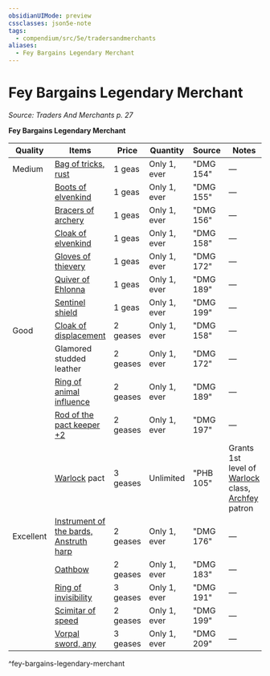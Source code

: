 ```yaml
---
obsidianUIMode: preview
cssclasses: json5e-note
tags:
  - compendium/src/5e/tradersandmerchants
aliases:
  - Fey Bargains Legendary Merchant
---
```

# Fey Bargains Legendary Merchant
*Source: Traders And Merchants p. 27* 

**Fey Bargains Legendary Merchant**

| Quality | Items | Price | Quantity | Source | Notes |
|---------|-------|-------|----------|--------|-------|
| Medium | [Bag of tricks, rust](2-Mechanics/CLI/items/bag-of-tricks-rust.md) | 1 geas | Only 1, ever | "DMG 154" | — |
|  | [Boots of elvenkind](2-Mechanics/CLI/items/boots-of-elvenkind.md) | 1 geas | Only 1, ever | "DMG 155" | — |
|  | [Bracers of archery](2-Mechanics/CLI/items/bracers-of-archery.md) | 1 geas | Only 1, ever | "DMG 156" | — |
|  | [Cloak of elvenkind](2-Mechanics/CLI/items/cloak-of-elvenkind.md) | 1 geas | Only 1, ever | "DMG 158" | — |
|  | [Gloves of thievery](2-Mechanics/CLI/items/gloves-of-thievery.md) | 1 geas | Only 1, ever | "DMG 172" | — |
|  | [Quiver of Ehlonna](2-Mechanics/CLI/items/quiver-of-ehlonna.md) | 1 geas | Only 1, ever | "DMG 189" | — |
|  | [Sentinel shield](2-Mechanics/CLI/items/sentinel-shield.md) | 1 geas | Only 1, ever | "DMG 199" | — |
| Good | [Cloak of displacement](2-Mechanics/CLI/items/cloak-of-displacement.md) | 2 geases | Only 1, ever | "DMG 158" | — |
|  | Glamored studded leather | 2 geases | Only 1, ever | "DMG 172" | — |
|  | [Ring of animal influence](2-Mechanics/CLI/items/ring-of-animal-influence.md) | 2 geases | Only 1, ever | "DMG 189" | — |
|  | [Rod of the pact keeper +2](2-Mechanics/CLI/items/2-rod-of-the-pact-keeper.md) | 2 geases | Only 1, ever | "DMG 197" | — |
|  | [Warlock](2-Mechanics/CLI/classes/warlock.md) pact | 3 geases | Unlimited | "PHB 105" | Grants 1st level of [Warlock](2-Mechanics/CLI/classes/warlock.md) class, [Archfey](2-Mechanics/CLI/classes/warlock-the-archfey.md) patron |
| Excellent | [Instrument of the bards, Anstruth harp](2-Mechanics/CLI/items/instrument-of-the-bards-anstruth-harp.md) | 2 geases | Only 1, ever | "DMG 176" | — |
|  | [Oathbow](2-Mechanics/CLI/items/oathbow.md) | 2 geases | Only 1, ever | "DMG 183" | — |
|  | [Ring of invisibility](2-Mechanics/CLI/items/ring-of-invisibility.md) | 3 geases | Only 1, ever | "DMG 191" | — |
|  | [Scimitar of speed](2-Mechanics/CLI/items/scimitar-of-speed.md) | 2 geases | Only 1, ever | "DMG 199" | — |
|  | [Vorpal sword, any](2-Mechanics/CLI/items/vorpal-sword.md) | 3 geases | Only 1, ever | "DMG 209" | — |
^fey-bargains-legendary-merchant